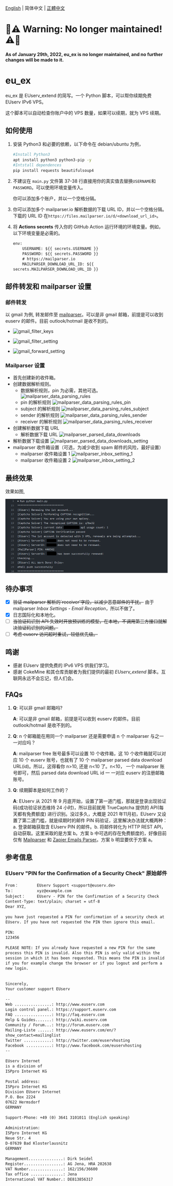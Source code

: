 [English](README.md) | 简体中文 | [正體中文](README_tc.md)

# 🚨⚠️ Warning: No longer maintained! ⚠️🚨

**As of January 29th, 2022, eu_ex is no longer maintained, and no further changes will be made to it.**

# eu_ex

eu_ex 是 EUserv_extend 的简写。一个 Python 脚本，可以帮你续期免费 EUserv IPv6 VPS。

这个脚本可以自动检查你账户中的 VPS 数量，如果可以续期，就为 VPS 续期。

## 如何使用

1. 安装 Python3 和必要的依赖，以下命令在 debian/ubuntu 为例，

   ```bash
   #Install Python3
   apt install python3 python3-pip -y
   #Intstall dependences
   pip install requests beautifulsoup4
   ```

2. 不建议在 `main.py` 文件第 37-38 行直接用你的真实值去替换`USERNAME`和`PASSWORD`。可以使用环境变量传入。

   你可以添加多个账户，并以一个空格分隔。

3. 你可以添加多个 mailparser.io 解析数据的下载 URL ID，并以一个空格分隔。下载的 URL ID 在`https://files.mailparser.io/d/<download_url_id>`。

4. 将 **Actions secrets** 传入你的 GitHub Action 运行环境的环境变量。例如，以下环境变量是必需的。

   ```
   env:
       USERNAME: ${{ secrets.USERNAME }}
       PASSWORD: ${{ secrets.PASSWORD }}
       # https://mailparser.io   
       MAILPARSER_DOWNLOAD_URL_ID: ${{ secrets.MAILPARSER_DOWNLOAD_URL_ID }}
   ```

## 邮件转发和 mailparser 设置
### 邮件转发

以 gmail 为例, 转发邮件至 [mailparser](https://mailparser.io)。可以是非 gmail 邮箱，前提是可以收到 euserv 的邮件。目前 outlook/hotmail 是收不到的。

- ![gmail_filter_keys](./images/gmail_filter_keys.png)

- ![gmail_filter_setting](./images/gmail_filter_setting.png)

- ![gmail_forward_setting](./images/gmail_forward_setting.png)

### Mailparser 设置

- 首先创建新的收件箱。
- 创建数据解析规则。
  - 数据解析规则，pin 为必需，其他可选。
   ![mailparser_data_parsing_rules](./images/mailparser_data_parsing_rules.png)
  - pin 的解析规则
  ![mailparser_data_parsing_rules_pin](./images/mailparser_data_parsing_rules_pin.png)
  - subject 的解析规则
  ![mailparser_data_parsing_rules_subject](./images/mailparser_data_parsing_rules_subject.png)
  - sender 的解析规则
  ![mailparser_data_parsing_rules_sender](./images/mailparser_data_parsing_rules_sender.png)
  - receiver 的解析规则
  ![mailparser_data_parsing_rules_receiver](./images/mailparser_data_parsing_rules_receiver.png)
- 创建解析数据下载 URL
  - 解析数据下载 URL
  ![mailparser_parsed_data_downloads](./images/mailparser_parsed_data_downloads.png)
- 解析数据下载设置
  ![mailparser_parsed_data_downloads_setting](./images/mailparser_parsed_data_downloads_setting.png)
- mailparser 收件箱设置（可选，为减少收到 spam 邮件的风险，最好设置）
  - mailparser 收件箱设置 1
  ![mailparser_inbox_setting_1](./images/mailparser_inbox_setting_1.png)
  - mailparser 收件箱设置 2
  ![mailparser_inbox_setting_2](./images/mailparser_inbox_setting_2.png)

## 最终效果
效果如图,

![mailparser_inbox_setting_2](./images/the_final_effect.png)

## 待办事项

- [x] ~~验证 mailparser 解析的`receiver'字段，以减少恶意邮件的干扰。~~ 由于 mailparser *Inbox Settings - Email Reception*，所以不做了。
- [x] 日志国际化和本地化。
- [ ] ~~当验证码识别 API 失效时开放预训练的模型，在本地，不调用第三方接口就解决验证码识别的问题。~~
- [ ] ~~考虑 euserv 访问超时重试，较低优先级。~~

## 鸣谢

- 感谢 EUserv 提供免费的 IPv6 VPS 供我们学习。
- 感谢 CokeMine 和其仓库贡献者为我们提供的最初 *EUserv_extend* 脚本。互联网永远不会忘记，但人们会。

## FAQs

1. **Q**: 可以非 gmail 邮箱吗?

   **A**: 可以是非 gmail 邮箱，前提是可以收到 euserv 的邮件。目前 outlook/hotmail 是收不到的。

2. **Q**: n 个邮箱能在用同一个 mailparser 还是需要申请 n 个 mailparser 与之一 一对应吗？

   **A**: mailparser free 账号最多可以设置 10 个收件箱，这 10 个收件箱就可以对应 10 个 euserv 账号，也就有了 10 个  mailparser parsed data download URL(id)。所以，这得看你 n>10, 还是 n<10  了。n<10， 一个 mailparser 账号即可，然后 parsed data download URL id 一 一对应  euserv 的注册邮箱账号。

3. **Q**: 续期脚本是如何工作的？

   **A**: EUserv 从 2021 年 9 月底开始，设置了第一道门槛，那就是登录出现验证码(成功验证状态维持 24 小时)，所以目前就用 TrueCaptcha 提供的 API(每天都有免费额度) 进行识别。没过多久，大概是 2021 年11月初，EUserv 又设置了第二道门槛，就是续期时的邮件 PIN 码验证，这里解决办法就大概两种：a. 登录邮箱获取含 EUserv PIN 的邮件。b. 将邮件转化为 HTTP REST API，自动获取。这里采取的是方案 b。方案 b 中可选的存在免费额度的，好像目前仅有 [Mailparser](https://mailparser.io) 和 [Zapier Emails Parser](https://parser.zapier.com/)。方案 b 明显要优于方案 a。

## 参考信息

### EUserv "PIN for the Confirmation of a Security Check" 原始邮件

```
From：	     EUserv Support <support@euserv.de>
To：	         xyz@example.com
Subject：	 EUserv - PIN for the Confirmation of a Security Check
Content-Type: text/plain; charset = utf-8
Dear XYZ,

you have just requested a PIN for confirmation of a security check at EUserv. If you have not requested the PIN then ignore this email.

PIN:
123456

PLEASE NOTE: If you already have requested a new PIN for the same process this PIN is invalid. Also this PIN is only valid within the session in which it has been requested. This means the PIN is invalid if you for example change the browser or if you logout and perform a new login.


Sincerely,
Your customer support EUserv

--
Web ................: http://www.euserv.com
Login control panel.: https://support.euserv.com
FAQ ................: http://faq.euserv.com
Help & Guides.......: http://wiki.euserv.com
Community / Forum...: http://forum.euserv.com
Mailing-Liste ......: http://www.euserv.com/en/?show_contact=mailinglist
Twitter ............: http://twitter.com/euservhosting
Facebook ...........: http://www.facebook.com/euservhosting
--

EUserv Internet
is a division of
ISPpro Internet KG

Postal address:
ISPpro Internet KG
Division EUserv Internet
P.O. Box 2224
07622 Hermsdorf
GERMANY

Support-Phone: +49 (0) 3641 3101011 (English speaking)

Administration:
ISPpro Internet KG
Neue Str. 4
D-07639 Bad Klosterlausnitz
GERMANY

Management...............: Dirk Seidel
Register.................: AG Jena, HRA 202638
VAT Number...............: 162/156/36600
Tax office ..............: Jena
International VAT Number.: DE813856317
```

